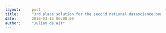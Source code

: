 ```yaml
---
layout:     post
title:      "3rd place solution for the second national datascience bowl"
date:       2016-03-15 00:00:00
author:     "Julian de Wit"
---
```

